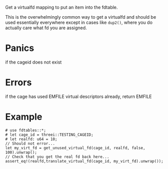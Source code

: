 Get a virtualfd mapping to put an item into the fdtable.

This is the overwhelmingly common way to get a virtualfd and should be 
used essentially everywhere except in cases like `dup2()`, where you do 
actually care what fd you are assigned.

# Panics
  if the cageid does not exist

# Errors
  if the cage has used EMFILE virtual descriptors already, return EMFILE

# Example
```
# use fdtables::*;
# let cage_id = threei::TESTING_CAGEID;
# let realfd: u64 = 10;
// Should not error...
let my_virt_fd = get_unused_virtual_fd(cage_id, realfd, false, 100).unwrap();
// Check that you get the real fd back here...
assert_eq!(realfd,translate_virtual_fd(cage_id, my_virt_fd).unwrap());
```
